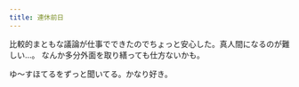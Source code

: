 ```yaml
---
title: 連休前日
---
```


比較的まともな議論が仕事でできたのでちょっと安心した。真人間になるのが難しい…。
なんか多分外面を取り繕っても仕方ないかも。

ゆ〜すほてるをずっと聞いてる。かなり好き。
